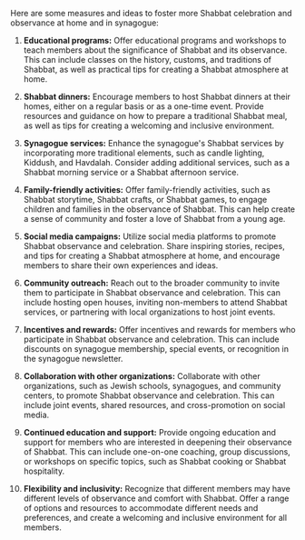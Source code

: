 Here are some measures and ideas to foster more Shabbat celebration and observance at home and in synagogue:

1. **Educational programs:** Offer educational programs and workshops to teach members about the significance of Shabbat and its observance. This can include classes on the history, customs, and traditions of Shabbat, as well as practical tips for creating a Shabbat atmosphere at home.

2. **Shabbat dinners:** Encourage members to host Shabbat dinners at their homes, either on a regular basis or as a one-time event. Provide resources and guidance on how to prepare a traditional Shabbat meal, as well as tips for creating a welcoming and inclusive environment.

3. **Synagogue services:** Enhance the synagogue's Shabbat services by incorporating more traditional elements, such as candle lighting, Kiddush, and Havdalah. Consider adding additional services, such as a Shabbat morning service or a Shabbat afternoon service.

4. **Family-friendly activities:** Offer family-friendly activities, such as Shabbat storytime, Shabbat crafts, or Shabbat games, to engage children and families in the observance of Shabbat. This can help create a sense of community and foster a love of Shabbat from a young age.

5. **Social media campaigns:** Utilize social media platforms to promote Shabbat observance and celebration. Share inspiring stories, recipes, and tips for creating a Shabbat atmosphere at home, and encourage members to share their own experiences and ideas.

6. **Community outreach:** Reach out to the broader community to invite them to participate in Shabbat observance and celebration. This can include hosting open houses, inviting non-members to attend Shabbat services, or partnering with local organizations to host joint events.

7. **Incentives and rewards:** Offer incentives and rewards for members who participate in Shabbat observance and celebration. This can include discounts on synagogue membership, special events, or recognition in the synagogue newsletter.

8. **Collaboration with other organizations:** Collaborate with other organizations, such as Jewish schools, synagogues, and community centers, to promote Shabbat observance and celebration. This can include joint events, shared resources, and cross-promotion on social media.

9. **Continued education and support:** Provide ongoing education and support for members who are interested in deepening their observance of Shabbat. This can include one-on-one coaching, group discussions, or workshops on specific topics, such as Shabbat cooking or Shabbat hospitality.

10. **Flexibility and inclusivity:** Recognize that different members may have different levels of observance and comfort with Shabbat. Offer a range of options and resources to accommodate different needs and preferences, and create a welcoming and inclusive environment for all members.